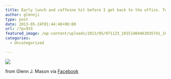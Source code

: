 ```yaml
---
title: Early lunch and caffeine hit before I get back to the office. Tee-jif!
author: glennji
type: post
date: 2013-05-24T01:44:48+00:00
url: /?p=933
featured_image: /wp-content/uploads/2013/05/971123_10151404463935741_1032386533_n.jpg
categories:
  - Uncategorized

---
```

<div>
  <img src='/wp-content/uploads/2013/05/971123_10151404463935741_1032386533_n.jpg' style='max-width:600px;' /></p> 
  
  <div>
    from Glenn J. Mason via <a href="http://www.facebook.com/photo.php?fbid=10151404463935741&#038;set=a.10150907445480741.408542.551785740&#038;type=1">Facebook</a>
  </div>
</div>

